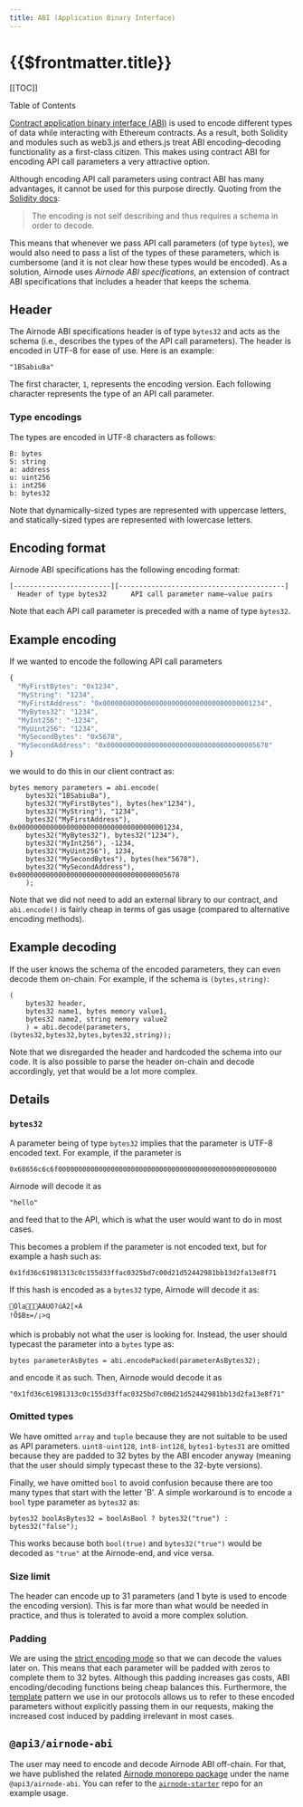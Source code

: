 ```yaml
---
title: ABI (Application Binary Interface)
---
```


# {{$frontmatter.title}}

[[TOC]]

<Version selectedVersion="next" />

<div class="toc-label">Table of Contents</div>

[Contract application binary interface \(ABI\)](https://docs.soliditylang.org/en/v0.6.12/abi-spec.html) is used to encode different types of data while interacting with Ethereum contracts. As a result, both Solidity and modules such as web3.js and ethers.js treat ABI encoding–decoding functionality as a first-class citizen. This makes using contract ABI for encoding API call parameters a very attractive option.

Although encoding API call parameters using contract ABI has many advantages, it cannot be used for this purpose directly. Quoting from the [Solidity docs](https://docs.soliditylang.org/en/v0.6.12/abi-spec.html):

> The encoding is not self describing and thus requires a schema in order to decode.

This means that whenever we pass API call parameters \(of type `bytes`\), we would also need to pass a list of the types of these parameters, which is cumbersome \(and it is not clear how these types would be encoded\). As a solution, Airnode uses _Airnode ABI specifications_, an extension of contract ABI specifications that includes a header that keeps the schema.

## Header

The Airnode ABI specifications header is of type `bytes32` and acts as the schema \(i.e., describes the types of the API call parameters\). The header is encoded in UTF-8 for ease of use. Here is an example:

```text
"1BSabiuBa"
```

The first character, `1`, represents the encoding version. Each following character represents the type of an API call parameter.

### Type encodings

The types are encoded in UTF-8 characters as follows:

```text
B: bytes
S: string
a: address
u: uint256
i: int256
b: bytes32
```

Note that dynamically-sized types are represented with uppercase letters, and statically-sized types are represented with lowercase letters.

## Encoding format

Airnode ABI specifications has the following encoding format:

```text
[------------------------][-----------------------------------------]
  Header of type bytes32      API call parameter name–value pairs
```

Note that each API call parameter is preceded with a name of type `bytes32`.

## Example encoding

If we wanted to encode the following API call parameters

```javascript
{
  "MyFirstBytes": "0x1234",
  "MyString": "1234",
  "MyFirstAddress": "0x0000000000000000000000000000000000001234",
  "MyBytes32": "1234",
  "MyInt256": "-1234",
  "MyUint256": "1234",
  "MySecondBytes": "0x5678",
  "MySecondAddress": "0x0000000000000000000000000000000000005678"
}
```

we would to do this in our client contract as:

```text
bytes memory parameters = abi.encode(
    bytes32("1BSabiuBa"),
    bytes32("MyFirstBytes"), bytes(hex"1234"),
    bytes32("MyString"), "1234",
    bytes32("MyFirstAddress"), 0x0000000000000000000000000000000000001234,
    bytes32("MyBytes32"), bytes32("1234"),
    bytes32("MyInt256"), -1234,
    bytes32("MyUint256"), 1234,
    bytes32("MySecondBytes"), bytes(hex"5678"),
    bytes32("MySecondAddress"), 0x0000000000000000000000000000000000005678
    );
```

Note that we did not need to add an external library to our contract, and `abi.encode()` is fairly cheap in terms of gas usage \(compared to alternative encoding methods\).

## Example decoding

If the user knows the schema of the encoded parameters, they can even decode them on-chain. For example, if the schema is `(bytes,string)`:

```text
(
    bytes32 header,
    bytes32 name1, bytes memory value1,
    bytes32 name2, string memory value2
    ) = abi.decode(parameters, (bytes32,bytes32,bytes,bytes32,string));
```

Note that we disregarded the header and hardcoded the schema into our code. It is also possible to parse the header on-chain and decode accordingly, yet that would be a lot more complex.

## Details

### `bytes32`

A parameter being of type `bytes32` implies that the parameter is UTF-8 encoded text. For example, if the parameter is

```text
0x68656c6c6f000000000000000000000000000000000000000000000000000000
```

Airnode will decode it as

```text
"hello"
```

and feed that to the API, which is what the user would want to do in most cases.

This becomes a problem if the parameter is not encoded text, but for example a hash such as:

```text
0x1fd36c61981313c0c155d33ffac0325bd7c00d21d52442981bb13d2fa13e8f71
```

If this hash is encoded as a `bytes32` type, Airnode will decode it as:

```text
ÓlaÀÁUÓ?úÀ2[×À
!Õ$B±=/¡>q
```

which is probably not what the user is looking for. Instead, the user should typecast the parameter into a `bytes` type as:

```text
bytes parameterAsBytes = abi.encodePacked(parameterAsBytes32);
```

and encode it as such. Then, Airnode would decode it as

```text
"0x1fd36c61981313c0c155d33ffac0325bd7c00d21d52442981bb13d2fa13e8f71"
```

### Omitted types

We have omitted `array` and `tuple` because they are not suitable to be used as API parameters. `uint8-uint128`, `int8-int128`, `bytes1-bytes31` are omitted because they are padded to 32 bytes by the ABI encoder anyway \(meaning that the user should simply typecast these to the 32-byte versions\).

Finally, we have omitted `bool` to avoid confusion because there are too many types that start with the letter 'B'. A simple workaround is to encode a `bool` type parameter as `bytes32` as:

```text
bytes32 boolAsBytes32 = boolAsBool ? bytes32("true") : bytes32("false");
```

This works because both `bool(true)` and `bytes32("true")` would be decoded as `"true"` at the Airnode-end, and vice versa.

### Size limit

The header can encode up to 31 parameters \(and 1 byte is used to encode the encoding version\). This is far more than what would be needed in practice, and thus is tolerated to avoid a more complex solution.

### Padding

We are using the [strict encoding mode](https://docs.soliditylang.org/en/v0.6.12/abi-spec.html#strict-encoding-mode) so that we can decode the values later on. This means that each parameter will be padded with zeros to complete them to 32 bytes. Although this padding increases gas costs, ABI encoding/decoding functions being cheap balances this. Furthermore, the [template](/request-response-protocol/template.md) pattern we use in our protocols allows us to refer to these encoded parameters without explicitly passing them in our requests, making the increased cost induced by padding irrelevant in most cases.

## `@api3/airnode-abi`

The user may need to encode and decode Airnode ABI off-chain. For that, we have published the related [Airnode monorepo package](https://github.com/api3dao/airnode/tree/master/packages/airnode-abi) under the name `@api3/airnode-abi`. You can refer to the [`airnode-starter`](https://github.com/api3dao/airnode-starter/blob/9ec0e62b9d5edccd2b711250055b6bdb0cc049ef/scripts/make-request.js#L25) repo for an example usage.
